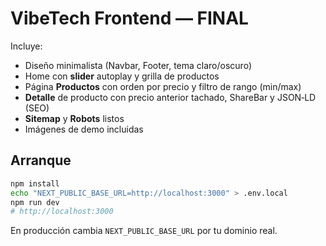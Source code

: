 
# VibeTech Frontend — FINAL

Incluye:
- Diseño minimalista (Navbar, Footer, tema claro/oscuro)
- Home con **slider** autoplay y grilla de productos
- Página **Productos** con orden por precio y filtro de rango (min/max)
- **Detalle** de producto con precio anterior tachado, ShareBar y JSON‑LD (SEO)
- **Sitemap** y **Robots** listos
- Imágenes de demo incluidas

## Arranque
```bash
npm install
echo "NEXT_PUBLIC_BASE_URL=http://localhost:3000" > .env.local
npm run dev
# http://localhost:3000
```
En producción cambia `NEXT_PUBLIC_BASE_URL` por tu dominio real.
